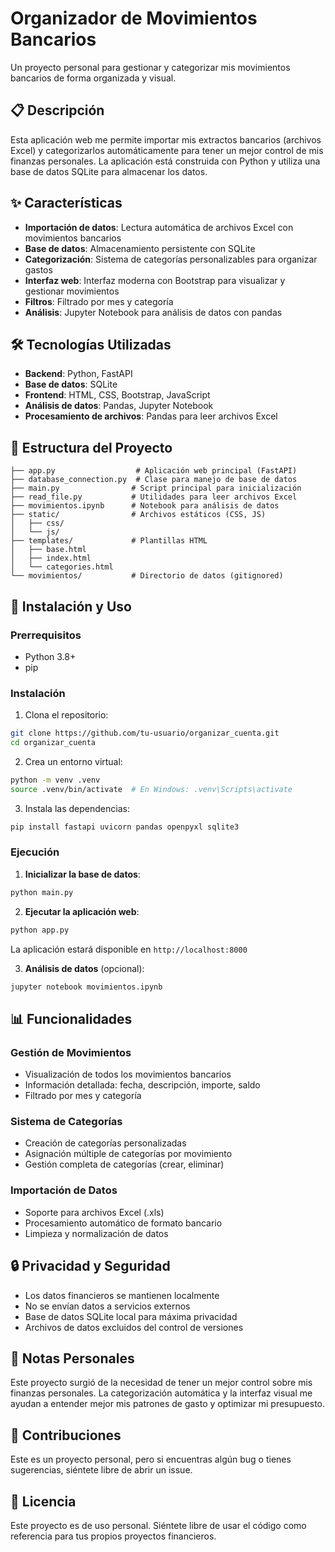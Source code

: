 # Organizador de Movimientos Bancarios

Un proyecto personal para gestionar y categorizar mis movimientos bancarios de forma organizada y visual.

## 📋 Descripción

Esta aplicación web me permite importar mis extractos bancarios (archivos Excel) y categorizarlos automáticamente para tener un mejor control de mis finanzas personales. La aplicación está construida con Python y utiliza una base de datos SQLite para almacenar los datos.

## ✨ Características

- **Importación de datos**: Lectura automática de archivos Excel con movimientos bancarios
- **Base de datos**: Almacenamiento persistente con SQLite
- **Categorización**: Sistema de categorías personalizables para organizar gastos
- **Interfaz web**: Interfaz moderna con Bootstrap para visualizar y gestionar movimientos
- **Filtros**: Filtrado por mes y categoría
- **Análisis**: Jupyter Notebook para análisis de datos con pandas

## 🛠️ Tecnologías Utilizadas

- **Backend**: Python, FastAPI
- **Base de datos**: SQLite
- **Frontend**: HTML, CSS, Bootstrap, JavaScript
- **Análisis de datos**: Pandas, Jupyter Notebook
- **Procesamiento de archivos**: Pandas para leer archivos Excel

## 📁 Estructura del Proyecto

```
├── app.py                  # Aplicación web principal (FastAPI)
├── database_connection.py  # Clase para manejo de base de datos
├── main.py                # Script principal para inicialización
├── read_file.py           # Utilidades para leer archivos Excel
├── movimientos.ipynb      # Notebook para análisis de datos
├── static/                # Archivos estáticos (CSS, JS)
│   ├── css/
│   └── js/
├── templates/             # Plantillas HTML
│   ├── base.html
│   ├── index.html
│   └── categories.html
└── movimientos/           # Directorio de datos (gitignored)
```

## 🚀 Instalación y Uso

### Prerrequisitos
- Python 3.8+
- pip

### Instalación

1. Clona el repositorio:
```bash
git clone https://github.com/tu-usuario/organizar_cuenta.git
cd organizar_cuenta
```

2. Crea un entorno virtual:
```bash
python -m venv .venv
source .venv/bin/activate  # En Windows: .venv\Scripts\activate
```

3. Instala las dependencias:
```bash
pip install fastapi uvicorn pandas openpyxl sqlite3
```

### Ejecución

1. **Inicializar la base de datos**:
```bash
python main.py
```

2. **Ejecutar la aplicación web**:
```bash
python app.py
```

La aplicación estará disponible en `http://localhost:8000`

3. **Análisis de datos** (opcional):
```bash
jupyter notebook movimientos.ipynb
```

## 📊 Funcionalidades

### Gestión de Movimientos
- Visualización de todos los movimientos bancarios
- Información detallada: fecha, descripción, importe, saldo
- Filtrado por mes y categoría

### Sistema de Categorías
- Creación de categorías personalizadas
- Asignación múltiple de categorías por movimiento
- Gestión completa de categorías (crear, eliminar)

### Importación de Datos
- Soporte para archivos Excel (.xls)
- Procesamiento automático de formato bancario
- Limpieza y normalización de datos

## 🔒 Privacidad y Seguridad

- Los datos financieros se mantienen localmente
- No se envían datos a servicios externos
- Base de datos SQLite local para máxima privacidad
- Archivos de datos excluidos del control de versiones

## 📝 Notas Personales

Este proyecto surgió de la necesidad de tener un mejor control sobre mis finanzas personales. La categorización automática y la interfaz visual me ayudan a entender mejor mis patrones de gasto y optimizar mi presupuesto.

## 🤝 Contribuciones

Este es un proyecto personal, pero si encuentras algún bug o tienes sugerencias, siéntete libre de abrir un issue.

## 📄 Licencia

Este proyecto es de uso personal. Siéntete libre de usar el código como referencia para tus propios proyectos financieros.